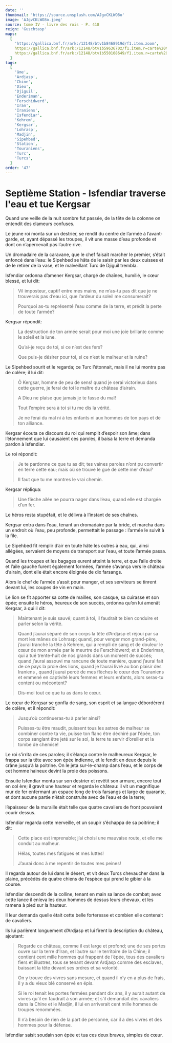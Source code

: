 ```yaml
---
date: ''
thumbnail: 'https://source.unsplash.com/AJgvCKLWO8o'
image: 'AJgvCKLWO8o.jpeg'
source: tome IV - livre des rois - P. 418
reign: 'Guschtasp'
maps:
  [
    'https://gallica.bnf.fr/ark:/12148/btv1b8468919d/f1.item.zoom',
    https://gallica.bnf.fr/ark:/12148/btv1b5963670z/f1.item.r=carte%20touran.zoom,
    https://gallica.bnf.fr/ark:/12148/btv1b550108649/f1.item.r=carte%20touran.zoom,
  ]
tags:
  [
    'âme',
    'Ardjasp',
    'Chine',
    'Dieu',
    'Djiguil',
    'Enderiman',
    'Ferschidwerd',
    'Iran',
    'Iraniens',
    'Isfendiar',
    'Kehrem',
    'Kergsar',
    'Lohrasp',
    'Madjin',
    'Sipehbed',
    'Station',
    'Touraniens',
    'Turc',
    'Turcs',
  ]
order: '47'
---
```


# Septième Station - Isfendiar traverse l'eau et tue Kergsar

Quand une veille de la nuit sombre fut passée, de la tête de la colonne on entendit des clameurs confuses.

Le jeune roi monta sur un destrier, se rendit du centre de l’armée à l’avant-garde, et, ayant dépassé les troupes, il vit une masse d’eau profonde et dont on n’apercevait pas l’autre rive.

Un dromadaire de la caravane, que le chef faisait marcher le premier, s’était enfoncé dans l’eau: le Sipehbed se hâta de le saisir par les deux cuisses et de le retirer de la vase, et le malveillant Turc de Djiguil trembla.

Isfendiar ordonna d’amener Kergsar, chargé de chaînes, humilié, le cœur blessé, et lui dit:

> Vil imposteur, captif entre mes mains, ne m’as-tu pas dit que je ne trouverais pas d’eau ici, que l’ardeur du soleil me consumerait?
>
> Pourquoi as-tu représenté l’eau comme de la terre, et prédit la perte de toute l’armée?

Kergsar répondit:

> La destruction de ton armée serait pour moi une joie brillante comme le soleil et la lune.
>
> Qu’ai-je reçu de toi, si ce n’est des fers?
>
> Que puis-je désirer pour toi, si ce n’est le malheur et la ruine?

Le Sipehbed sourit et le regarda; ce Turc l’étonnait, mais il ne lui montra pas de colère; il lui dit:

> Ô Kergsar, homme de peu de sens! quand je serai victorieux dans cette guerre, je ferai de toi le maître du château d’airain.
>
> A Dieu ne plaise que jamais je te fasse du mal!
>
> Tout l’empire sera à toi si tu me dis la vérité.
>
> Je ne ferai du mal ni à tes enfants ni aux hommes de ton pays et de ton alliance.

Kergsar écouta ce discours du roi qui remplit d’espoir son âme; dans l’étonnement que lui causaient ces paroles, il baisa la terre et demanda pardon à Isfendiar.

Le roi répondit:

> Je te pardonne ce que tu as dit; tes vaines paroles n’ont pu convertir en terre cette eau; mais où se trouve le gué de cette mer d’eau?
>
> Il faut que tu me montres le vrai chemin.

Kergsar répliqua:

> Une flèche ailée ne pourra nager dans l’eau, quand elle est chargée d’un fer.

Le héros resta stupéfait, et le délivra à l’instant de ses chaînes.

Kergsar entra dans l’eau, tenant un dromadaire par la bride, et marcha dans un endroit où l’eau, peu profonde, permettait le passage : l’armée le suivit à la file.

Le Sipehbed fit remplir d’air en toute hâte les outres à eau, qui, ainsi allégées, servaient de moyens de transport sur l’eau, et toute l’armée passa.

Quand les troupes et les bagages eurent atteint la terre, et que l’aile droite et l’aile gauche furent également formées, l’armée s’avança vers le château d’airain, dont elle était encore éloignée de dix farsangs.

Alors le chef de l’armée s’assit pour manger, et ses serviteurs se tinrent devant lui, les coupes de vin en main.

Le lion se fit apporter sa cotte de mailles, son casque, sa cuirasse et son épée; ensuite le héros, heureux de son succès, ordonna qu’on lui amenât Kergsar, à qui il dit:

> Maintenant je suis sauvé; quant à toi, il faudrait te bien conduire et parler selon la vérité.
>
> Quand j’aurai séparé de son corps la tête d’Ardjasp et réjoui par sa mort les mânes de Lohrasp; quand, pour venger mon grand-père, j’aurai tranché la tête à Kehrem, qui a rempli de sang et de douleur le cœur de mon armée par le meurtre de Ferschidwerd; et à Enderiman, qui a tué trente-huit de nos grands dans un moment de succès; quand j’aurai assouvi ma rancune de toute manière, quand j’aurai fait de ce pays la proie des lions, quand je l’aurai livré au bon plaisir des Iraniens , quand j’aurai percé de mes flèches le cœur des Touraniens et emmené en captivité leurs femmes et leurs enfants, alors seras-tu content ou mécontent?
>
> Dis-moi tout ce que tu as dans le cœur.

Le cœur de Kergsar se gonfla de sang, son esprit et sa langue débordèrent de colère, et il répondit:

> Jusqu’où continueras-tu à parler ainsi?
>
> Puisses-tu être maudit, puissent tous les astres de malheur se combiner contre ta vie, puisse ton flanc être déchiré par l’épée, ton corps sanglant être jeté sur le sol, la terre te servir d’oreiller et la tombe de chemise!

Le roi s’irrita de ces paroles; il s’élança contre le malheureux Kergsar, le frappa sur la tête avec son épée indienne, et le fendit en deux depuis le crâne jusqu’à la poitrine. On le jeta sur-le-champ dans l’eau, et le corps de cet homme haineux devint la proie des poissons.

Ensuite Isfendiar monta sur son destrier et revêtit son armure, encore tout en col
ère; il gravit une hauteur et regarda le château: il vit un magnifique mur de fer enfermant un espace long de trois farsangs et large de quarante, et dont aucune partie n’était construite avec de l’eau et de la terre;

l’épaisseur de la muraille était telle que quatre cavaliers de front pouvaient courir dessus.

Isfendiar regarda cette merveille, et un soupir s’échappa de sa poitrine; il dit:

> Cette place est imprenable; j’ai choisi une mauvaise route, et elle me conduit au malheur.
>
> Hélas, toutes mes fatigues et mes luttes!
>
> J’aurai donc à me repentir de toutes mes peines!

Il regarda autour de lui dans le désert, et vit deux Turcs chevaucher dans la plaine, précédés de quatre chiens de l’espèce qui prend le gibier à la course.

Isfendiar descendit de la colline, tenant en main sa lance de combat; avec cette lance il enleva les deux hommes de dessus leurs chevaux, et les ramena à pied sur la hauteur.

Il leur demanda quelle était cette belle forteresse et combien elle contenait de cavaliers.

Ils lui parlèrent longuement d’Ardjasp et lui firent la description du château, ajoutant:

> Regarde ce château, comme il est large et profond; une de ses portes ouvre sur la terre d’Iran, et l’autre sur le territoire de la Chine; il contient cent mille hommes qui frappent de l’épée, tous des cavaliers fiers et illustres, tous se tenant devant Ardjasp comme des esclaves, baissant la tête devant ses ordres et sa volonté.
>
> On y trouve des vivres sans mesure, et quand il n’y en a plus de frais, il y a du vieux blé conservé en épis.
>
> Si le roi tenait les portes fermées pendant dix ans, il y aurait autant de vivres qu’il en faudrait à son armée; et s’il demandait des cavaliers dans la Chine et le Madjin, il lui en arriverait cent mille hommes de troupes renommées.
>
> Il n’a besoin de rien de la part de personne, car il a des vivres et des hommes pour la défense.

Isfendiar saisit soudain son épée et tua ces deux braves, simples de cœur.

